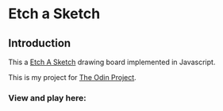 # Etch a Sketch
## Introduction

This a [Etch A Sketch](https://en.wikipedia.org/wiki/Etch_A_Sketch) drawing board implemented in Javascript.

This is my project for [The Odin Project](https://www.theodinproject.com/lessons/foundations-landing-page).

### View and play here: 
<!--- <https://kennotfindsymbol.github.io/etch-a-sketch/index.html> --->